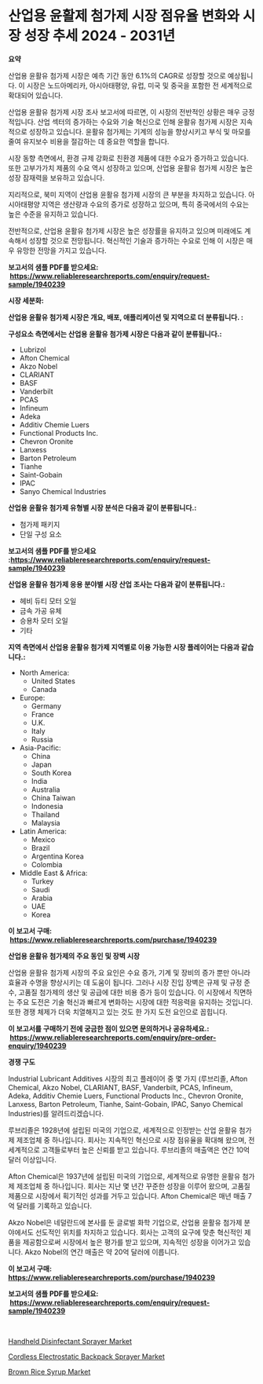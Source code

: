 <p><h1>산업용 윤활제 첨가제 시장 점유율 변화와 시장 성장 추세 2024 - 2031년</h1></p><p><strong>요약</strong></p>
<p><p>산업용 윤활유 첨가제 시장은 예측 기간 동안 6.1%의 CAGR로 성장할 것으로 예상됩니다. 이 시장은 노드아메리카, 아시아태평양, 유럽, 미국 및 중국을 포함한 전 세계적으로 확대되어 있습니다.</p><p>산업용 윤활유 첨가제 시장 조사 보고서에 따르면, 이 시장의 전반적인 상황은 매우 긍정적입니다. 산업 섹터의 증가하는 수요와 기술 혁신으로 인해 윤활유 첨가제 시장은 지속적으로 성장하고 있습니다. 윤활유 첨가제는 기계의 성능을 향상시키고 부식 및 마모를 줄여 유지보수 비용을 절감하는 데 중요한 역할을 합니다.</p><p>시장 동향 측면에서, 환경 규제 강화로 친환경 제품에 대한 수요가 증가하고 있습니다. 또한 고부가가치 제품의 수요 역시 성장하고 있으며, 산업용 윤활유 첨가제 시장은 높은 성장 잠재력을 보유하고 있습니다.</p><p>지리적으로, 북미 지역이 산업용 윤활유 첨가제 시장의 큰 부분을 차지하고 있습니다. 아시아태평양 지역은 생산량과 수요의 증가로 성장하고 있으며, 특히 중국에서의 수요는 높은 수준을 유지하고 있습니다.</p><p>전반적으로, 산업용 윤활유 첨가제 시장은 높은 성장률을 유지하고 있으며 미래에도 계속해서 성장할 것으로 전망됩니다. 혁신적인 기술과 증가하는 수요로 인해 이 시장은 매우 유망한 전망을 가지고 있습니다.</p></p>
<p><strong>보고서의 샘플 PDF를 받으세요: &nbsp;<a href="https://www.reliableresearchreports.com/enquiry/request-sample/1940239">https://www.reliableresearchreports.com/enquiry/request-sample/1940239</a></strong></p>
<p><strong>시장 세분화:</strong></p>
<p><strong> 산업용 윤활유 첨가제 시장은 개요, 배포, 애플리케이션 및 지역으로 더 분류됩니다. :</strong></p>
<p><strong>구성요소 측면에서는 산업용 윤활유 첨가제 시장은 다음과 같이 분류됩니다.:</strong></p>
<p><ul><li>Lubrizol</li><li>Afton Chemical</li><li>Akzo Nobel</li><li>CLARIANT</li><li>BASF</li><li>Vanderbilt</li><li>PCAS</li><li>Infineum</li><li>Adeka</li><li>Additiv Chemie Luers</li><li>Functional Products Inc.</li><li>Chevron Oronite</li><li>Lanxess</li><li>Barton Petroleum</li><li>Tianhe</li><li>Saint-Gobain</li><li>IPAC</li><li>Sanyo Chemical Industries</li></ul></p>
<p><strong> 산업용 윤활유 첨가제 유형별 시장 분석은 다음과 같이 분류됩니다.:</strong></p>
<p><ul><li>첨가제 패키지</li><li>단일 구성 요소</li></ul></p>
<p><strong>보고서의 샘플 PDF를 받으세요 :<a href="https://www.reliableresearchreports.com/enquiry/request-sample/1940239">https://www.reliableresearchreports.com/enquiry/request-sample/1940239</a></strong></p>
<p><strong> 산업용 윤활유 첨가제 응용 분야별 시장 산업 조사는 다음과 같이 분류됩니다.:</strong></p>
<p><ul><li>헤비 듀티 모터 오일</li><li>금속 가공 유체</li><li>승용차 모터 오일</li><li>기타</li></ul></p>
<p><strong>지역 측면에서 산업용 윤활유 첨가제 지역별로 이용 가능한 시장 플레이어는 다음과 같습니다.:</strong></p>
<p><ul>
    <li>
        North America:
        <ul>
            <li>United States</li>
            <li>Canada</li>
        </ul>
    </li>
    <li>
        Europe:
        <ul>
            <li>Germany</li>
            <li>France</li>
            <li>U.K.</li>
            <li>Italy</li>
            <li>Russia</li>
        </ul>
    </li>
    <li>
        Asia-Pacific:
        <ul>
            <li>China</li>
            <li>Japan</li>
            <li>South Korea</li>
            <li>India</li>
            <li>Australia</li>
            <li>China Taiwan</li>
            <li>Indonesia</li>
            <li>Thailand</li>
            <li>Malaysia</li>
        </ul>
    </li>
    <li>
        Latin America:
        <ul>
            <li>Mexico</li>
            <li>Brazil</li>
            <li>Argentina Korea</li>
            <li>Colombia</li>
        </ul>
    </li>
    <li>
        Middle East & Africa:
        <ul>
            <li>Turkey</li>
            <li>Saudi</li>
            <li>Arabia</li>
            <li>UAE</li>
            <li>Korea</li>
        </ul>
    </li>
    </ul></p>
<p><strong>이 보고서 구매: &nbsp;<a href="https://www.reliableresearchreports.com/purchase/1940239">https://www.reliableresearchreports.com/purchase/1940239</a></strong></p>
<p><strong>산업용 윤활유 첨가제의 주요 동인 및 장벽 시장</strong></p>
<p><p>산업용 윤활유 첨가제 시장의 주요 요인은 수요 증가, 기계 및 장비의 증가 뿐만 아니라 효율과 수명을 향상시키는 데 도움이 됩니다. 그러나 시장 진입 장벽은 규제 및 규정 준수, 고품질 첨가제의 생산 및 공급에 대한 비용 증가 등이 있습니다. 이 시장에서 직면하는 주요 도전은 기술 혁신과 빠르게 변화하는 시장에 대한 적응력을 유지하는 것입니다. 또한 경쟁 체제가 더욱 치열해지고 있는 것도 한 가지 도전 요인으로 꼽힙니다.</p></p>
<p><strong>이 보고서를 구매하기 전에 궁금한 점이 있으면 문의하거나 공유하세요.: &nbsp;<a href="https://www.reliableresearchreports.com/enquiry/pre-order-enquiry/1940239">https://www.reliableresearchreports.com/enquiry/pre-order-enquiry/1940239</a></strong></p>
<p><strong>경쟁 구도</strong></p>
<p><p>Industrial Lubricant Additives 시장의 최고 플레이어 중 몇 가지 (루브리졸, Afton Chemical, Akzo Nobel, CLARIANT, BASF, Vanderbilt, PCAS, Infineum, Adeka, Additiv Chemie Luers, Functional Products Inc., Chevron Oronite, Lanxess, Barton Petroleum, Tianhe, Saint-Gobain, IPAC, Sanyo Chemical Industries)를 알려드리겠습니다.</p><p>루브리졸은 1928년에 설립된 미국의 기업으로, 세계적으로 인정받는 산업 윤활유 첨가제 제조업체 중 하나입니다. 회사는 지속적인 혁신으로 시장 점유율을 확대해 왔으며, 전 세계적으로 고객들로부터 높은 신뢰를 받고 있습니다. 루브리졸의 매출액은 연간 10억 달러 이상입니다.</p><p>Afton Chemical은 1937년에 설립된 미국의 기업으로, 세계적으로 유명한 윤활유 첨가제 제조업체 중 하나입니다. 회사는 지난 몇 년간 꾸준한 성장을 이루어 왔으며, 고품질 제품으로 시장에서 획기적인 성과를 거두고 있습니다. Afton Chemical은 매년 매출 7억 달러를 기록하고 있습니다.</p><p>Akzo Nobel은 네덜란드에 본사를 둔 글로벌 화학 기업으로, 산업용 윤활유 첨가제 분야에서도 선도적인 위치를 차지하고 있습니다. 회사는 고객의 요구에 맞춘 혁신적인 제품을 제공함으로써 시장에서 높은 평가를 받고 있으며, 지속적인 성장을 이어가고 있습니다. Akzo Nobel의 연간 매출은 약 20억 달러에 이릅니다.</p></p>
<p><strong>이 보고서 구매: &nbsp; <a href="https://www.reliableresearchreports.com/purchase/1940239">https://www.reliableresearchreports.com/purchase/1940239</a></strong></p>
<p><strong>보고서의 샘플 PDF를 받으세요: &nbsp;<a href="https://www.reliableresearchreports.com/enquiry/request-sample/1940239">https://www.reliableresearchreports.com/enquiry/request-sample/1940239</a></strong><strong></strong></p>
<p>&nbsp;</p>
<p><p><a href="https://view.publitas.com/reportprime-1/handheld-disinfectant-sprayer-market-research-report-the-key-to-successful-business-strategy-forecasted-for-period-from-2023-2030/">Handheld Disinfectant Sprayer Market</a></p><p><a href="https://view.publitas.com/reportprime-1/cordless-electrostatic-backpack-sprayer-market-research-report-provides-critical-insights-that-can-help-shape-business-development-and-investment-strategies/">Cordless Electrostatic Backpack Sprayer Market</a></p><p><a href="https://github.com/Glendatilghmankmgz0rbhwpy/Market-Research-Report-List-1/blob/main/brown-rice-syrup-market.md">Brown Rice Syrup Market</a></p></p>